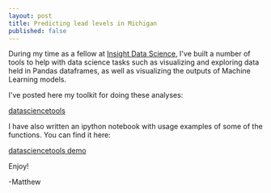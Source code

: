 ```yaml
---
layout: post
title: Predicting lead levels in Michigan
published: false
---
```



During my time as a fellow at [Insight Data Science](http://insightdatascience.com/), I've built a number of tools to help with data science tasks such as visualizing and exploring data held in Pandas dataframes, as well as visualizing the outputs of Machine Learning models. 

I've posted here my toolkit for doing these analyses:

[datasciencetools](http://github.com/mattoby/datasciencetools) 

I have also written an ipython notebook with usage examples of some of the functions. You can find it here:

[datasciencetools demo](http://github.com/mattoby/datasciencetools/blob/master/datasciencetools_demo.ipynb) 

Enjoy!

-Matthew

